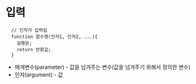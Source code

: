# 입력
```
  // 인자가 입력임
  function 함수명(인자1, 인자2, ...){
    실행문;
    return 반환값;
  }
```
* 매개변수(parameter) - 값을 넘겨주는 변수(값을 넘겨주기 위해서 정의한 변수)
* 인자(argument) - 값
